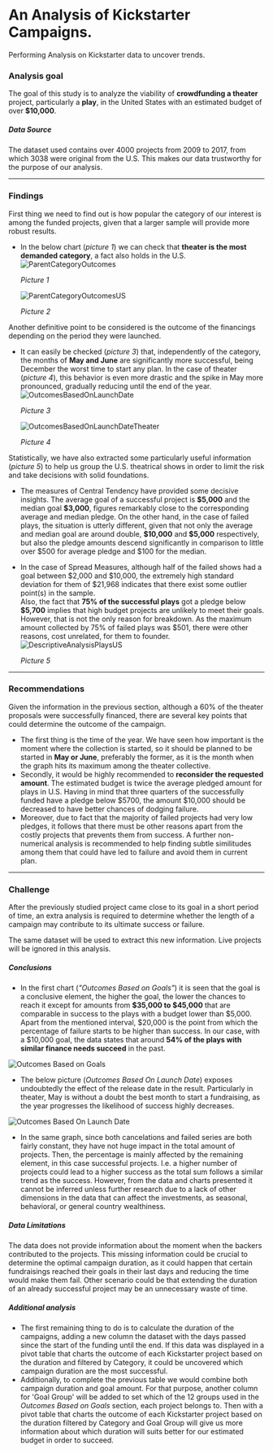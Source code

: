 # An Analysis of Kickstarter Campaigns.
Performing Analysis on Kickstarter data to uncover trends.

### Analysis goal
The goal of this study is to analyze the viability of **crowdfunding a theater** project, particularly a **play**, in the United States with an estimated budget of over **\$10,000**.

##### Data Source
The dataset used contains over 4000 projects from 2009 to 2017, from which 3038 were original from the U.S. This makes our data trustworthy for the purpose of our analysis.

---
### Findings
First thing we need to find out is how popular the category of our interest is among the funded projects, given that a larger sample will provide more robust results.

* In the below chart (_picture 1_) we can check that **theater is the most demanded category**, a fact also holds in the U.S.
  ![ParentCategoryOutcomes](./media/1.ParentCategoryOutcomes.png?raw=true)

  _Picture 1_

  ![ParentCategoryOutcomesUS](./media/2.ParentCategoryOutcomesUS.png?raw=true)

  _Picture 2_

  
Another definitive point to be considered is the outcome of the financings depending on the period they were launched.   
* It can easily be checked (_picture 3_) that, independently of the category, the months of **May and June** are significantly more successful, being December the worst time to start any plan. In the case of theater (_picture 4_), this behavior is even more drastic and the spike in May more pronounced, gradually reducing until the end of the year.
  ![OutcomesBasedOnLaunchDate](./media/3.OutcomesBasedOnLaunchDate.png?raw=true)

  _Picture 3_

  ![OutcomesBasedOnLaunchDateTheater](./media/4.OutcomesBasedOnLaunchDateTheater.png?raw=true)

  _Picture 4_

Statistically, we have also extracted some particularly useful information (_picture 5_) to help us group the U.S. theatrical shows in order to limit the risk and take decisions with solid foundations.
* The measures of Central Tendency have provided some decisive insights. The average goal of a successful project is **\$5,000** and the median goal **\$3,000**, figures remarkably close to the corresponding average and median pledge. On the other hand, in the case of failed plays, the situation is utterly different, given that not only the average and median goal are around double, **\$10,000** and **\$5,000** respectively, but also the pledge amounts descend significantly in comparison to little over \$500 for average pledge and \$100 for the median.
* In the case of Spread Measures, although half of the failed shows had a goal between \$2,000 and \$10,000, the extremely high standard deviation for them of $21,968 indicates that there exist some outlier point(s) in the sample.  
Also, the fact that **75% of the successful plays** got a pledge below **\$5,700** implies that high budget projects are unlikely to meet their goals. However, that is not the only reason for breakdown. As the maximum amount collected by 75% of failed plays was \$501, there were other reasons, cost unrelated, for them to founder.
![DescriptiveAnalysisPlaysUS](./media/5.DescriptiveAnalysisPlaysUS.png?raw=true)
  
  _Picture 5_
---
### Recommendations

Given the information in the previous section, although a 60% of the theater proposals were successfully financed, there are several key points that could determine the outcome of the campaign.
* The first thing is the time of the year. We have seen how important is the moment where the collection is started, so it should be planned to be started in **May or June**, preferably the former, as it is the month when the graph hits its maximum among the theater collective. 
* Secondly, it would be highly recommended to **reconsider the requested amount**. The estimated budget is twice the average pledged amount for plays in U.S. Having in mind that three quarters of the successfully funded have a pledge below \$5700, the amount \$10,000 should be decreased to have better chances of dodging failure.
* Moreover, due to fact that the majority of failed projects had very low pledges, it follows that there must be other reasons apart from the costly projects that prevents them from success. A further non-numerical analysis is recommended to help finding subtle similitudes among them that could have led to failure and avoid them in current plan.

---
### Challenge
After the previously studied project came close to its goal in a short period of time, an extra analysis is required to determine whether the length of a campaign may contribute to its ultimate success or failure.

The same dataset will be used to extract this new information. Live projects will be ignored in this analysis.

##### Conclusions
* In the first chart (_"Outcomes Based on Goals"_) it is seen that the goal is a conclusive element, the higher the goal, the lower the chances to reach it except for amounts from **\$35,000 to \$45,000** that are comparable in success to the plays with a budget lower than $5,000. Apart from the mentioned interval, \$20,000 is the point from which the percentage of failure starts to be higher than success.
In our case, with a \$10,000 goal, the data states that around **54% of the plays with similar finance needs succeed** in the past. 

 ![Outcomes Based on Goals](./media/Ch1.OutcomesBasedOnGoals.png)

* The below picture (_Outcomes Based On Launch Date_) exposes undoubtedly the effect of the release date in the result. Particularly in theater, May is without a doubt the best month to start a fundraising, as the year progresses the likelihood of success highly decreases.

 ![Outcomes Based On Launch Date](./media/Ch1.OutcomesBasedOnLaunchDate.png)

* In the same graph, since both cancelations and failed series are both fairly constant, they have not huge impact in the total amount of projects. Then, the percentage is mainly affected by the remaining element, in this case successful projects. I.e. a higher number of projects could lead to a higher success as the total sum follows a similar trend as the success. However, from the data and charts presented it cannot be inferred unless further research due to a lack of other dimensions in the data that can affect the investments, as seasonal, behavioral, or general country wealthiness.   


##### Data Limitations
The data does not provide information about the moment when the backers contributed to the projects. This missing information could be crucial to determine the optimal campaign duration, as it could happen that certain fundraisings reached their goals in their last days and reducing the time would make them fail. Other scenario could be that extending the duration of an already successful project may be an unnecessary waste of time.

##### Additional analysis
* The first remaining thing to do is to calculate the duration of the campaigns, adding a new column the dataset with the days passed since the start of the funding until the end. If this data was displayed in a pivot table that charts the outcome of each Kickstarter project based on the duration and filtered by Category, it could be uncovered which campaign duration are the most successful.
* Additionally, to complete the previous table we would combine both campaign duration and goal amount. For that purpose, another column for 'Goal Group' will be added to set which of the 12 groups used in the _Outcomes Based on Goals_ section, each project belongs to.
Then with a pivot table that charts the outcome of each Kickstarter project based on the duration filtered by Category and Goal Group will give us more information about which duration will suits better for our estimated budget in order to succeed.
